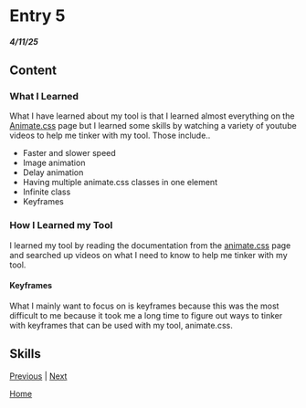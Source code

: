 # Entry 5
##### 4/11/25

## Content
### What I Learned
What I have learned about my tool is that I learned almost everything on the [Animate.css](https://animate.style/) page but I learned some skills by watching a variety of youtube videos to help me tinker with my tool.
Those include..
 * Faster and slower speed
 * Image animation
 * Delay animation
 * Having multiple animate.css classes in one element
 * Infinite class
 * Keyframes

### How I Learned my Tool
I learned my tool by reading the documentation from the [animate.css](https://animate.style/#documentation) page and searched up videos on what I need to know to help me tinker with my tool.

#### Keyframes
What I mainly want to focus on is keyframes because this was the most difficult to me because it took me a long time to figure out ways to tinker with keyframes that can be used with my tool, animate.css.

## Skills


[Previous](entry04.md) | [Next](entry06.md)

[Home](../README.md)
